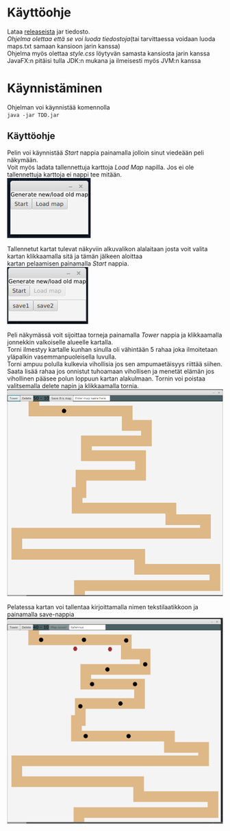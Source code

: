 # Käyttöohje
Lataa [releaseista](https://github.com/jjjjm/otm-harjoitustyo/releases) jar tiedosto.  
_Ohjelma olettaa että se voi luoda tiedostoja_(tai tarvittaessa voidaan luoda maps.txt samaan kansioon jarin kanssa)  
Ohjelma myös olettaa _style.css_ löytyvän samasta kansiosta jarin kanssa
JavaFX:n pitäisi tulla JDK:n mukana ja ilmeisesti myös JVM:n kanssa
# Käynnistäminen 
Ohjelman voi käynnistää komennolla  
  `java -jar TDD.jar`  
## Käyttöohje
Pelin voi käynnistää _Start_ nappia painamalla jolloin sinut viedeään peli näkymään.  
Voit myös ladata tallennettuja karttoja _Load Map_ napilla. Jos ei ole tallennettuja karttoja ei nappi tee mitään.  
![alku](https://github.com/jjjjm/otm-harjoitustyo/blob/master/dokumentaatio/kuvat/alku.png)
  
Tallennetut kartat tulevat näkyviin alkuvalikon alalaitaan josta voit valita kartan klikkaamalla sitä ja tämän jälkeen aloittaa  
kartan pelaamisen painamalla _Start_ nappia.  
![lataus](https://github.com/jjjjm/otm-harjoitustyo/blob/master/dokumentaatio/kuvat/lataus.png)
    
Peli näkymässä voit sijoittaa torneja painamalla _Tower_ nappia ja klikkaamalla jonnekkin valkoiselle alueelle kartalla.  
Torni ilmestyy kartalle kunhan sinulla oli vähintään 5 rahaa joka ilmoitetaan yläpalkin vasemmanpuoleisella luvulla.  
Torni ampuu polulla kulkevia vihollisia jos sen ampumaetäisyys riittää siihen.  
Saata lisää rahaa jos onnistut tuhoamaan vihollisen ja menetät elämän jos vihollinen pääsee polun loppuun kartan alakulmaan.
Tornin voi poistaa valitsemalla delete napin ja klikkaamalla tornia.  
![kuva](https://github.com/jjjjm/otm-harjoitustyo/blob/master/dokumentaatio/kuvat/poisto.png)  
  
Pelatessa kartan voi tallentaa kirjoittamalla nimen tekstilaatikkoon ja painamalla save-nappia
![kuva](https://github.com/jjjjm/otm-harjoitustyo/blob/master/dokumentaatio/kuvat/tallennus.png)
